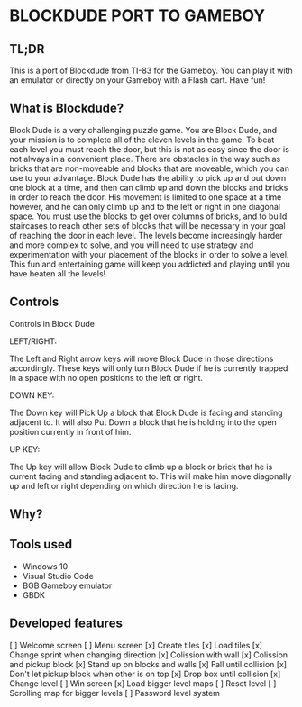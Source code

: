 # BLOCKDUDE PORT TO GAMEBOY

## TL;DR

This is a port of Blockdude from TI-83 for the Gameboy. You can play it with an emulator or directly on your Gameboy with a Flash cart. Have fun! 

## What is Blockdude?

Block Dude is a very challenging puzzle game. You are Block Dude, and your mission is to complete all of the eleven levels in the game. To beat each level you must reach the door, but this is not as easy since the door is not always in a convenient place. There are obstacles in the way such as bricks that are non-moveable and blocks that are moveable, which you can use to your advantage. Block Dude has the ability to pick up and put down one block at a time, and then can climb up and down the blocks and bricks in order to reach the door. His movement is limited to one space at a time however, and he can only climb up and to the left or right in one diagonal space. You must use the blocks to get over columns of bricks, and to build staircases to reach other sets of blocks that will be necessary in your goal of reaching the door in each level. The levels become increasingly harder and more complex to solve, and you will need to use strategy and experimentation with your placement of the blocks in order to solve a level. This fun and entertaining game will keep you addicted and playing until you have beaten all the levels!

## Controls

Controls in Block Dude

LEFT/RIGHT:
 	
The Left and Right arrow keys will move Block Dude in those directions accordingly. These keys will only turn Block Dude if he is currently trapped in a space with no open positions to the left or right.
 
DOWN KEY:
 	
The Down key will Pick Up a block that Block Dude is facing and standing adjacent to. It will also Put Down a block that he is holding into the open position currently in front of him.
 
UP KEY:
 	
The Up key will allow Block Dude to climb up a block or brick that he is current facing and standing adjacent to. This will make him move diagonally up and left or right depending on which direction he is facing.

## Why?

## Tools used

* Windows 10
* Visual Studio Code
* BGB Gameboy emulator
* GBDK

## Developed features

[ ]  Welcome screen
[ ]  Menu screen
[x]  Create tiles
[x]  Load tiles
[x]  Change sprint when changing direction
[x]  Colission with wall
[x]  Colission and pickup block
[x]  Stand up on blocks and walls
[x]  Fall until collision
[x]  Don't let pickup block when other is on top
[x]  Drop box until collision
[x]  Change level
[ ]  Win screen
[x]  Load bigger level maps
[ ]  Reset level
[ ]  Scrolling map for bigger levels
[ ]  Password level system